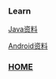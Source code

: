 ### Learn

[Java资料](https://daixuenan.github.io/learn/Java)

[Android资料](https://daixuenan.github.io/learn/Android)




### [HOME](https://daixuenan.github.io/)